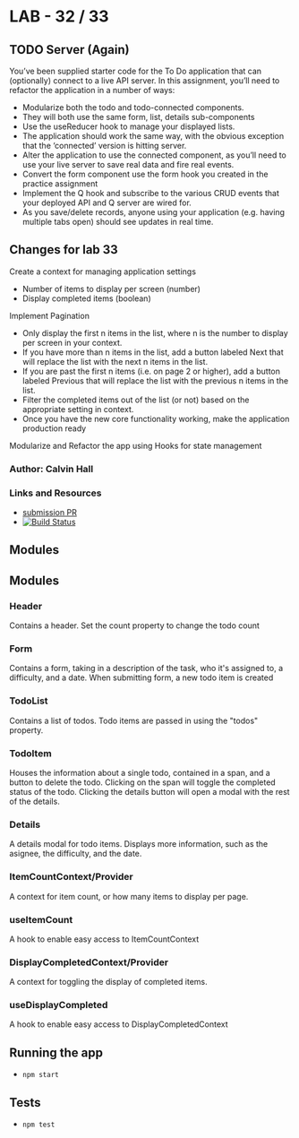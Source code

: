 # LAB - 32 / 33

## TODO Server (Again)
You’ve been supplied starter code for the To Do application that can (optionally) connect to a live API server. In this assignment, you’ll need to refactor the application in a number of ways:
* Modularize both the todo and todo-connected components.
* They will both use the same form, list, details sub-components
* Use the useReducer hook to manage your displayed lists.
* The application should work the same way, with the obvious exception that the ‘connected’ version is hitting server.
* Alter the application to use the connected component, as you’ll need to use your live server to save real data and fire real events.
* Convert the form component use the form hook you created in the practice assignment
* Implement the Q hook and subscribe to the various CRUD events that your deployed API and Q server are wired for.
* As you save/delete records, anyone using your application (e.g. having multiple tabs open) should see updates in real time.
## Changes for lab 33
Create a context for managing application settings
* Number of items to display per screen (number)
* Display completed items (boolean)

Implement Pagination

* Only display the first n items in the list, where n is the number to display per screen in your context.
* If you have more than n items in the list, add a button labeled Next that will replace the list with the next n items in the list.
* If you are past the first n items (i.e. on page 2 or higher), add a button labeled Previous that will replace the list with the previous n items in the list.
* Filter the completed items out of the list (or not) based on the appropriate setting in context.
* Once you have the new core functionality working, make the application production ready

Modularize and Refactor the app using Hooks for state management

### Author: Calvin Hall

### Links and Resources
* [submission PR](https://github.com/Clownvin-cr-deltav-401d4/lab-32/pull/2)
* [![Build Status](https://www.travis-ci.com/Clownvin-cr-deltav-401d4/lab-32.svg?branch=dev)](https://www.travis-ci.com/Clownvin-cr-deltav-401d4/lab-32)

## Modules
## Modules
### Header
Contains a header. Set the count property to change the todo count

### Form
Contains a form, taking in a description of the task, who it's assigned to, a difficulty, and a date. When submitting form, a new todo item is created

### TodoList
Contains a list of todos. Todo items are passed in using the "todos" property.

### TodoItem
Houses the information about a single todo, contained in a span, and a button to delete the todo. Clicking on the span will toggle the completed status of the todo.
Clicking the details button will open a modal with the rest of the details.

### Details
A details modal for todo items. Displays more information, such as the asignee, the difficulty, and the date.

### ItemCountContext/Provider
A context for item count, or how many items to display per page.

### useItemCount
A hook to enable easy access to ItemCountContext

### DisplayCompletedContext/Provider
A context for toggling the display of completed items.

### useDisplayCompleted
A hook to enable easy access to DisplayCompletedContext

## Running the app
* `npm start`
  
## Tests
* `npm test`
